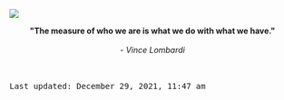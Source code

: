 <img src="https://komarev.com/ghpvc/?username=devblin&color=010409"></img>
<div align="center"><b><span>"The measure of who we are is what we do with what we have."</span></b><br><br><i> - Vince Lombardi</i></div>


<br><br><kbd>Last updated: December 29, 2021, 11:47 am</kbd>